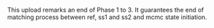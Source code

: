 This upload remarks an end of Phase 1 to 3. It guarantees the end of matching process between ref, ss1 and ss2 and mcmc state initiation.
